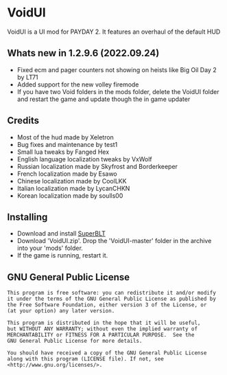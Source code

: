 # VoidUI
VoidUI is a UI mod for PAYDAY 2. It features an overhaul of the default HUD  

## Whats new in 1.2.9.6 (2022.09.24)
 - Fixed ecm and pager counters not showing on heists like Big Oil Day 2 by LT71
 - Added support for the new volley firemode
 - If you have two Void folders in the mods folder, delete the VoidUI folder and restart the game and update though the in game updater

## Credits
- Most of the hud made by Xeletron
- Bug fixes and maintenance by test1
- Small lua tweaks by Fanged Hex
- English language localization tweaks by VxWolf
- Russian localization made by Skyfrost and Borderkeeper
- French localization made by Esawo
- Chinese localization made by CoolLKK
- Italian localization made by LycanCHKN
- Korean localization made by soulls00

## Installing
- Download and install [SuperBLT](https://superblt.znix.xyz)
- Download 'VoidUI.zip'. Drop the 'VoidUI-master' folder in the archive into your 'mods' folder.
- If the game is running, restart it.

## GNU General Public License
    This program is free software: you can redistribute it and/or modify
    it under the terms of the GNU General Public License as published by
    the Free Software Foundation, either version 3 of the License, or
    (at your option) any later version.

    This program is distributed in the hope that it will be useful,
    but WITHOUT ANY WARRANTY; without even the implied warranty of
    MERCHANTABILITY or FITNESS FOR A PARTICULAR PURPOSE.  See the
    GNU General Public License for more details.

    You should have received a copy of the GNU General Public License
    along with this program (LICENSE file). If not, see <http://www.gnu.org/licenses/>.
	

